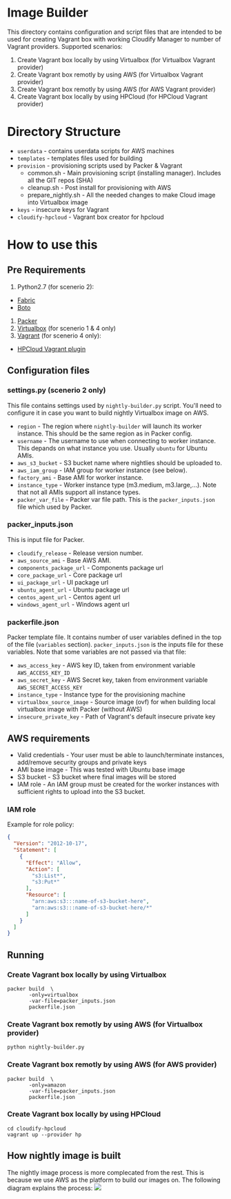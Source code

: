 # Image Builder
This directory contains configuration and script files that are intended to be used for creating Vagrant box with working Cloudify Manager to number of Vagrant providers.
Supported scenarios: 

1. Create Vagrant box locally by using Virtualbox (for Virtualbox Vagrant provider)
1. Create Vagrant box remotly by using AWS (for Virtualbox Vagrant provider)
1. Create Vagrant box remotly by using AWS (for AWS Vagrant provider)
1. Create Vagrant box locally by using HPCloud (for HPCloud Vagrant provider)

# Directory Structure
* `userdata` - contains userdata scripts for AWS machines 
* `templates` - templates files used for building
* `provision` - provisioning scripts used by Packer & Vagrant
  * common.sh - Main provisioning script (installing manager). Includes all the GIT repos (SHA)
  * cleanup.sh - Post install for provisioning with AWS
  * prepare_nightly.sh - All the needed changes to make Cloud image into Virtualbox image
* `keys` - insecure keys for Vagrant
* `cloudify-hpcloud` - Vagrant box creator for hpcloud

# How to use this
## Pre Requirements

1. Python2.7 (for scenerio 2):
  * [Fabric](http://www.fabfile.org/)
  * [Boto](http://docs.pythonboto.org/en/latest/)
1. [Packer](https://www.packer.io/)
1. [Virtualbox](https://www.virtualbox.org/) (for scenerio 1 & 4 only)
1. [Vagrant](https://www.vagrantup.com/) (for scenerio 4 only):
  * [HPCloud Vagrant plugin](https://github.com/mohitsethi/vagrant-hp)
  
## Configuration files
### settings.py (scenerio 2 only)
This file contains settings used by `nightly-builder.py` script. You'll need to configure it in case you want to build nightly Virtualbox image on AWS.
* `region` - The region where `nightly-builder` will launch its worker instance. This should be the same region as in Packer config.
* `username` - The username to use when connecting to worker instance. This depands on what instance you use. Usually `ubuntu` for Ubuntu AMIs.
* `aws_s3_bucket` - S3 bucket name where nightlies should be uploaded to.
* `aws_iam_group` - IAM group for worker instance (see below).
* `factory_ami` - Base AMI for worker instance.
* `instance_type` - Worker instance type (m3.medium, m3.large,...). Note that not all AMIs support all instance types.
* `packer_var_file` - Packer var file path. This is the `packer_inputs.json` file which used by Packer. 

### packer_inputs.json
This is input file for Packer. 
* `cloudify_release` - Release version number.
* `aws_source_ami` - Base AWS AMI.
* `components_package_url` - Components package url
* `core_package_url` - Core package url
* `ui_package_url` - UI package url
* `ubuntu_agent_url` - Ubuntu package url
* `centos_agent_url` - Centos agent url
* `windows_agent_url` - Windows agent url

### packerfile.json
Packer template file. It contains number of user variables defined in the top of the file (`variables` section). `packer_inputs.json` is the inputs file for these variables. Note that some variables are not passed via that file:
* `aws_access_key` - AWS key ID, taken from environment variable `AWS_ACCESS_KEY_ID`
* `aws_secret_key` - AWS Secret key, taken from environment variable `AWS_SECRET_ACCESS_KEY`
* `instance_type` - Instance type for the provisioning machine
* `virtualbox_source_image` - Source image (ovf) for when building local virtualbox image with Packer (without AWS)
* `insecure_private_key` - Path of Vagrant's default insecure private key

## AWS requirements
* Valid credentials - Your user must be able to launch/terminate instances, add/remove security groups and private keys
* AMI base image - This was tested with Ubuntu base image
* S3 bucket - S3 bucket where final images will be stored
* IAM role - An IAM group must be created for the worker instances with sufficient rights to upload into the S3 bucket.

### IAM role
Example for role policy:
```json
{
  "Version": "2012-10-17",
  "Statement": [
    {
      "Effect": "Allow",
      "Action": [
        "s3:List*",
        "s3:Put*"
      ],
      "Resource": [
        "arn:aws:s3:::name-of-s3-bucket-here",
        "arn:aws:s3:::name-of-s3-bucket-here/*"
      ]
    }
  ]
}
```

## Running

### Create Vagrant box locally by using Virtualbox 
```shell
packer build  \
       -only=virtualbox
       -var-file=packer_inputs.json
       packerfile.json
```

### Create Vagrant box remotly by using AWS (for Virtualbox provider)
```shell
python nightly-builder.py
````

### Create Vagrant box remotly by using AWS (for AWS provider)
```shell
packer build  \
       -only=amazon
       -var-file=packer_inputs.json
       packerfile.json
```

### Create Vagrant box locally by using HPCloud
```shell
cd cloudify-hpcloud
vagrant up --provider hp
```
## How nightly image is built
The nightly image process is more complecated from the rest. This is because we use AWS as the platform to build our images on. The following diagram explains the process:
![](https://raw.githubusercontent.com/cloudify-cosmo/cloudify-packager/master/image-builder/nightly.png)

